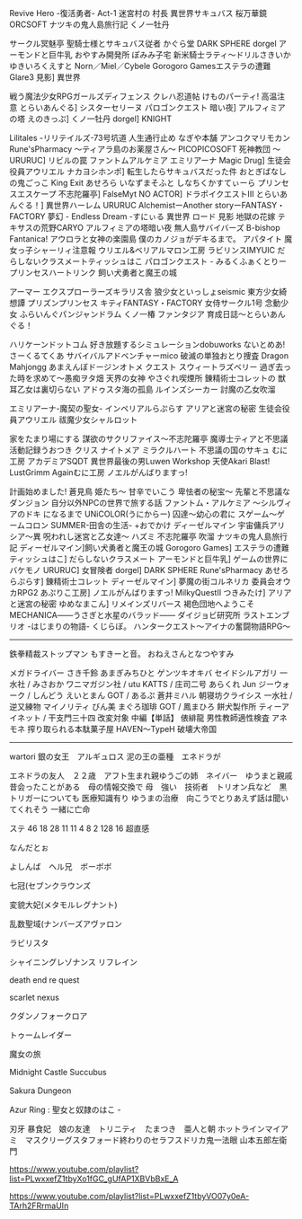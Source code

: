 
Revive Hero -復活勇者- Act-1
迷宮村の 村長
異世界サキュバス 桜万華鏡
ORCSOFT
ナツキの鬼人島旅行記
くノ一牡丹

サークル冥魅亭
聖騎士様とサキュバス従者
かぐら堂
DARK SPHERE  dorgel
アーモンドと巨牛乳
おやすみ開発所
ぽみみ子宅
新米騎士ラティ～ドリルさきいか
ゆきいろくえすと
Norn／Miel／Cybele
Gorogoro Gamesエステラの遭難
Glare3
見影] 異世界

戦う魔法少女RPGガールズディフェンス
クレハ忍道帖
けものパーティ! 高温注意
とらいあんぐる] シスターセリーヌ
パロゴンクエスト
暗い夜] アルフィミアの塔
えのきっぷ] くノ一牡丹
dorgel] KNIGHT

Lilitales -リリテイルズ-73号坑道
人生通行止め
なぎや本舗
アンコクマリモカン
Rune'sPharmacy ～ティアラ島のお薬屋さん～
PICOPICOSOFT
死神教団 ～
URURUC] リビルの罠
ファントムアルケミア
エミリアーナ
Magic Drug] 生徒会役員アウリエル
ナカヨシホンポ] 転生したらサキュバスだった件
おとぎばなしの鬼ごっこ
King Exit
あせろら
いなずまそふと
しなちくかすてぃーら
プリンセスエスケープ
不志陀羅亭] FalseMyt
NO ACTOR] ドラポイクエストIII
とらいあんぐる！] 異世界ハーレム
URURUC
AlchemistーAnother storyーFANTASY・FACTORY
夢幻 - Endless Dream -すにぃる
異世界 ロード 見影
地獄の花嫁 テキサスの荒野CARYO
アルフィミアの塔暗い夜
無人島サバイバーズ
B-bishop
Fantanica!
アウロラと女神の楽園島
僕のカノジョがデキるまで。
アパタイト
魔女っ子シャーリィ注意報
ウリエル&ベリアルマロン工房
ラビリンスIMYUIC
だらしないクラスメートティッシュはこ
パロゴンクエスト -
みるくふぁくとりー
プリンセスハートリンク
飼い犬勇者と魔王の城

アーマー エクスプローラーズキラリス舎
狼少女といっしょseismic
東方少女綺想譚
プリズンプリンセス
キティFANTASY・FACTORY
女侍サークル1号
念動少女
ふらいんぐパンジャンドラム
くノ一椿
ファンタジア
育成日誌～とらいあんぐる！

ハリケーンドットコム
好き放題するシミュレーションdobuworks
ないとめあ!さーくるてくあ
サバイバルアドベンチャーmico
破滅の単独おとり捜査
Dragon Mahjongg
あまえんぼドージンオトメ
クエスト スウィートラズベリー
過ぎ去った時を求めて～愚痴ヲタ畑
天界の女神
やさぐれ喫煙所
錬精術士コレットの
獣耳乙女は裏切らない
アドゥスタ海の孤島
ルインズシーカー
討魔の乙女吹溜

エミリアーナ-魔契の聖女-
インペリアルらぷらす
アリアと迷宮の秘密
生徒会役員アウリエル
祓魔少女シャルロット

家をたまり場にする
謀欲のサクリファイス～不志陀羅亭
魔導士ティアと不思議
活動記録うおつき
クリス ナイトメア ミラクルハート
不思議の国のサキュ むに工房
アカデミアSQDT
異世界最後の男Luwen Workshop
天使Akari Blast!
LustGrimm Againむに工房
ノエルがんばりますっ!

計画始めました!
蒼見鳥
姫たち～
甘辛でいこう
卑怯者の秘宝～
先輩と不思議なダンジョン
自分以外NPCの世界で旅する話
ファントム・アルケミア ～シルヴィアのドキ
になるまで
UNiCOLOR(うにからー)
囚達～幼心の君に
スゲーム～ゲームコロン
SUMMER-田舎の生活- +おでかけ
ディーゼルマイン
宇宙傭兵アリシア～異
呪われし迷宮と乙女達～
ハズミ
不志陀羅亭
吹溜 ナツキの鬼人島旅行記
ディーゼルマイン]飼い犬勇者と魔王の城
Gorogoro Games] エステラの遭難
ティッシュはこ] だらしないクラスメート
アーモンドと巨牛乳] ゲームの世界にバケモノ
URURUC] 女冒険者
dorgel] DARK SPHERE 
Rune'sPharmacy
あせろらぷらす] 錬精術士コレット
ディーゼルマイン] 夢魔の街コルネリカ
委員会オウカRPG2
あぷりこ工房] ノエルがんばりますっ!
MilkyQuestII 
つきみたけ] アリアと迷宮の秘密
ゆめなまこん] リメインズリバース
褐色団地へようこそ
MECHANICA――うさぎと水星のバラッド――
ダイジョビ研究所
ラストエンブリオ -はじまりの物語-
くじらぼ。
ハンタークエスト～アイナの奮闘物語RPG～



------
鉄拳精裁ストップマン
もすきーと音。
おねえさんとなつやすみ


メガドライバー
さき千鈴
あまぎみちひと
ゲンツキオキバ
セイドシルアガリ
一水社 / みさおか
ワニマガジン社 / utu
KATTS / 庄司二号
あらくれ
Jun
ジーウォーク / しんどう
 えいとまん
GOT / あるぷ
蒼井ミハル
朝寝坊クライシス
一水社 / 逆又練物 マイノリティ びん美
まぐろ珈琲
GOT / 鳳まひろ
餅犬製作所
ティーアイネット / 干支門三十四
改変対象 中編【単話】
 俵緋龍
男性教師適性検査
アネモネ
搾り取られる本駄菓子屋
HAVEN～TypeH
破壊大帝国




--------
wartori 銀の女王　アルギュロス
泥の王の亜種　エネドラが

エネドラの友人　２２歳　アフト生まれ親ゆうごの姉　ネイバー　ゆうまと親戚　昔会ったことがある　母の情報交換で
母　強い　技術者　トリオン兵など　黒トリガーについても
医療知識有り
ゆうまの治療　向こうでとりあえず話は聞いてくれそう
一緒に亡命

ステ
46   18 28 11 11 4 8 2   128
16
超直感　


なんだとぉ

よしんば　ヘル兄　ボーボボ

七冠(セブンクラウンズ

変貌大妃(メタモルレグナント)

乱数聖域(ナンバーズアヴァロン

ラビリスタ


シャイニングレゾナンス リフレイン 

death end re quest

scarlet nexus


クダンノフォークロア 





トゥームレイダー


魔女の旅

Midnight Castle Succubus

Sakura Dungeon　 

Azur Ring : 聖女と奴隷のはこ - 

刃牙
暴食妃　娘の友達　トリニティ　たまつき　亜人と朝
ホットラインマイアミ　マスクリーグスタフォード終わりのセラフスドリカ鬼一法眼
山本五郎左衛門

https://www.youtube.com/playlist?list=PLwxxefZ1tbyXo1fGC_gUfAP1XBVbBxE_A

https://www.youtube.com/playlist?list=PLwxxefZ1tbyVO07y0eA-TArh2FRrmaUIn

